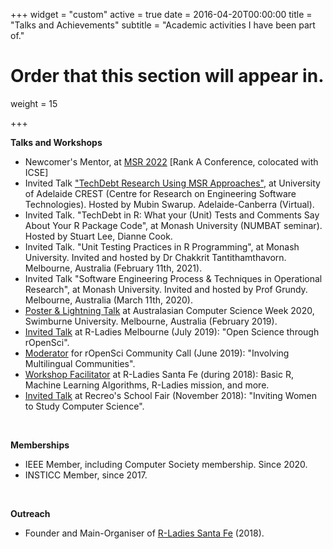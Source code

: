 +++
widget = "custom"
active = true
date = 2016-04-20T00:00:00
title = "Talks and Achievements"
subtitle = "Academic activities I have been part of."

# Order that this section will appear in.
weight = 15

+++



**Talks and Workshops**

- Newcomer's Mentor, at [MSR 2022]() [Rank A Conference, colocated with ICSE]
- Invited Talk ["TechDebt Research Using MSR Approaches"](https://twitter.com/melvidoni/status/1468445831145525248?s=20), at University of Adelaide CREST (Centre for Research on Engineering Software Technologies). Hosted by Mubin Swarup. Adelaide-Canberra (Virtual). 
- Invited Talk. "TechDebt in R: What your (Unit) Tests and Comments Say About Your R Package Code", at Monash University (NUMBAT seminar). Hosted by Stuart Lee, Dianne Cook.
- Invited Talk. "Unit Testing Practices in R Programming", at Monash University. Invited and hosted by Dr Chakkrit Tantithamthavorn. Melbourne, Australia (February 11th, 2021).
- Invited Talk "Software Engineering Process & Techniques in Operational Research", at Monash University. Invited and hosted by Prof Grundy. Melbourne, Australia (March 11th, 2020).
- [Poster & Lightning Talk](http://www.acsw.org.au/2020-posters) at Australasian Computer Science Week 2020, Swimburne University. Melbourne, Australia (February 2019).
- [Invited Talk](https://www.meetup.com/en-AU/rladies-melbourne/events/262566179/) at R-Ladies Melbourne (July 2019): "Open Science through rOpenSci".
- [Moderator](https://ropensci.org/blog/2019/06/13/commcall-jun2019/) for rOpenSci Community Call (June 2019): "Involving Multilingual Communities".
- [Workshop Facilitator](/talk/2018-05-08-rladies-stafe/) at R-Ladies Santa Fe (during 2018): Basic R, Machine Learning Algorithms, R-Ladies mission, and more.
- [Invited Talk](/talk/2018-10-02-recreo/) at Recreo's School Fair (November 2018): "Inviting Women to Study Computer Science".


</br>


**Memberships**

- IEEE Member, including Computer Society membership. Since 2020.
- INSTICC Member, since 2017.





</br>


**Outreach**

- Founder and Main-Organiser of [R-Ladies Santa Fe](https://www.meetup.com/en-AU/rladies-santa-fe/) (2018).

